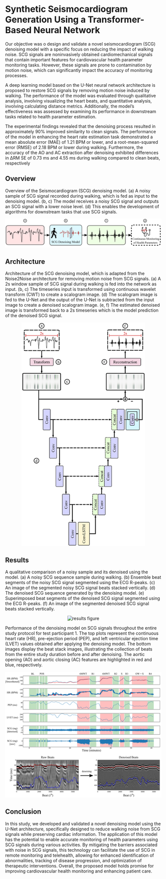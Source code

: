 # Synthetic Seismocardiogram Generation Using a Transformer-Based Neural Network
Our objective was o design and validate a novel seismocardiogram (SCG) denoising model with a specific focus on reducing the impact of walking noise. SCG signals are noninvasively obtained cardiomechanical signals that contain important features for cardiovascular health parameter monitoring tasks. However, these signals are prone to contamination by motion noise, which can significantly impact the accuracy of monitoring processes.

A deep learning model based on the U-Net neural network architecture is proposed to restore SCG signals by removing motion noise induced by walking. The performance of the model was evaluated through qualitative analysis, involving visualizing the heart beats, and quantitative analysis, involving calculating distance metrics. Additionally, the model’s effectiveness was assessed by examining its performance in downstream tasks related to health parameter estimation.

The experimental findings revealed that the denoising process resulted in approximately 90% improved similarity to clean signals. The performance of the model in enhancing the heart rate estimation task demonstrated a mean absolute error (MAE) of 1.21 BPM or lower, and a root-mean-squared error (RMSE) of 2.18 BPM or lower during walking. Furthermore, the accuracy of the AO and AC extraction after denoising exhibited differences in ∆RM SE of 0.73 ms and 4.55 ms during walking compared to clean beats, respectively

## Overview
Overview of the Seismocardiogram (SCG) denoising model. (a) A noisy sample of SCG signal recorded during walking, which is fed as input to the denoising model. (b, c) The model receives a noisy SCG signal and outputs an SCG signal with a lower noise level. (d) This enables the development of algorithms for downstream tasks that use SCG signals.

<p align="center">
<img src="https://github.com/mohnikbakht/SCG_Walking_Denoising/blob/main/figures/figure1.png" alt="overview figure" width="600"/>
</p>

## Architecture 

Architecture of the SCG denoising model, which is adapted from the Noise2Noise architecture for removing motion noise from SCG signals. (a) A 2s window sample of SCG signal during walking is fed into the network as input. (b, c) The timeseries input is transformed using continuous wavelet transform (CWT) to create a scalogram image. (d) The scalogram image is fed to the U-Net and the output of the U-Net is subtracted from the input image to create a denoised scalogram image. (e, f) The estimated denoised image is transformed back to a 2s timeseries which is the model prediction of the denoised SCG signal.

<p align="center">
<img src="https://github.com/mohnikbakht/SCG_Walking_Denoising/blob/main/figures/figure3.png" alt="Architecture figure" width="400"/>
</p>

## Results

A qualitative comparison of a noisy sample and its denoised using the model. (a) A noisy SCG sequence sample during walking. (b) Ensemble beat segments of the noisy SCG signal segmented using the ECG R-peaks. (c) An image of the segmented noisy SCG signal beats stacked vertically. (d) The denoised SCG sequence generated by the denoising model. (e) Superimposed beat segments of the denoised SCG signal segmented using the ECG R-peaks. (f) An image of the segmented denoised SCG signal beats stacked vertically.

<p align="center">
<img src="https://github.com/mohnikbakht/SCG_Walking_Denoising/blob/main/figures/figure4.png" alt="results figure" width="600"/>
</p>

Performance of the denoising model on SCG signals throughout the entire study protocol for test participant 1. The top plots represent the continuous heart rate (HR), pre-ejection period (PEP), and left ventricular ejection time (LVET) values obtained after applying the denoising model. The bottom images display the beat stack images, illustrating the collection of beats from the entire study duration before and after denoising. The aortic opening (AO) and aortic closing (AC) features are highlighted in red and blue, respectively.

<p align="center">
<img src="https://github.com/mohnikbakht/SCG_Walking_Denoising/blob/main/figures/supp_figure1.png" alt="results figure" width="600"/>
</p>

 ## Conclusion
 
In this study, we developed and validated a novel denoising model using the U-Net architecture, specifically designed to reduce walking noise from SCG signals while preserving cardiac information. The application of this model has the potential to enable accurate monitoring of health parameters using SCG signals during various activities. By mitigating the barriers associated with noise in SCG signals, this technology can facilitate the use of SCG in remote monitoring and telehealth, allowing for enhanced identification of abnormalities, tracking of disease progression, and optimization of therapeutic interventions. Overall, the proposed model holds promise for improving cardiovascular health monitoring and enhancing patient care.
